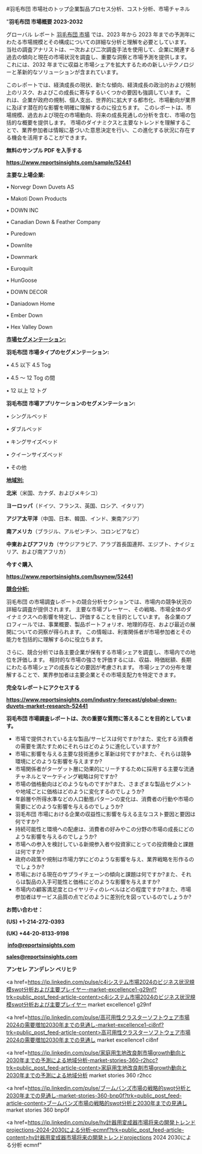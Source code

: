 #羽毛布団 市場社のトップ企業製品プロセス分析、コスト分析、市場チャネル

"<strong>羽毛布団 市場概要 2023-2032</strong>

グローバル レポート <a href=https://www.reportsinsights.com/sample/52441>羽毛布団 市場</a> では、2023 年から 2023 年までの予測年にわたる市場規模とその構成についての詳細な分析と理解を必要としています。 当社の調査アナリストは、一次および二次調査手法を使用して、企業に関連する過去の傾向と現在の市場状況を調査し、重要な洞察と市場予測を提供します。 これには、2032 年までに収益と市場シェアを拡大​​するための新しいテクノロジーと革新的なソリューションが含まれています。

このレポートでは、経済成長の現状、新たな傾向、経済成長の政治的および規制上のリスク、およびこの成長に寄与するいくつかの要因も強調しています。 これは、企業が政府の規制、個人支出、世界的に拡大する都市化、市場動向が業界に及ぼす潜在的な影響を明確に理解するのに役立ちます。 このレポートは、市場規模、過去および現在の市場動向、将来の成長見通しの分析を含む、市場の包括的な概要を提供します。 市場のダイナミクスと主要なトレンドを理解することで、業界参加者は情報に基づいた意思決定を行い、この進化する状況に存在する機会を活用することができます。

<strong><b>無料のサンプル PDF を入手する</b></strong>

<a href=https://www.reportsinsights.com/sample/52441><strong><u>https://www.reportsinsights.com/sample/52441</u></strong></a>

<strong>主要な上場企業:</strong>

• Norvegr Down Duvets AS

• Makoti Down Products

• DOWN INC

• Canadian Down & Feather Company

• Puredown

• Downlite

• Downmark

• Euroquilt

• HunGoose

• DOWN DECOR

• Daniadown Home

• Ember Down

• Hex Valley Down

<strong><u>市場セグメンテーション</u></strong><strong><u>:</u></strong>

<strong>羽毛布団 市場タイプのセグメンテーション:</strong>

• 4.5 以下 4.5 Tog

• 4.5 ～ 12 Tog の間

• 12 以上 12 トグ

<strong>羽毛布団 市場アプリケーションのセグメンテーション:</strong>

• シングルベッド

• ダブルベッド

• キングサイズベッド

• クイーンサイズベッド

• その他

<strong><u>地域別</u></strong><strong><u>:</u></strong>

<strong>北米</strong>（米国、カナダ、およびメキシコ）

<strong>ヨーロッパ</strong>（ドイツ、フランス、英国、ロシア、イタリア）

<strong>アジア太平洋</strong>（中国、日本、韓国、インド、東南アジア）

<strong>南アメリカ</strong>（ブラジル、アルゼンチン、コロンビアなど）

<strong>中東およびアフリカ</strong>（サウジアラビア、アラブ首長国連邦、エジプト、ナイジェリア、および南アフリカ）

<strong>今すぐ購入</strong>

<a href=https://www.reportsinsights.com/buynow/52441><strong><u>https://www.reportsinsights.com/buynow/52441</u></strong></a>

<strong><u>競合分析:</u></strong>

羽毛布団 の市場調査レポートの競合分析セクションでは、市場内の競争状況の詳細な調査が提供されます。 主要な市場プレーヤー、その戦略、市場全体のダイナミクスへの影響を特定し、評価することを目的としています。 各企業のプロフィールでは、事業概要、製品ポートフォリオ、地理的存在、および最近の展開についての洞察が得られます。 この情報は、利害関係者が市場参加者とその能力を包括的に理解するのに役立ちます。

さらに、競合分析では各主要企業が保有する市場シェアを調査し、市場内での地位を評価します。 相対的な市場の強さを評価するには、収益、時価総額、長期にわたる市場シェアの成長などの要因が考慮されます。 市場シェアの分布を理解することで、業界参加者は主要企業とその市場支配力を特定できます。

<strong>完全なレポートにアクセスする</strong>

<a href=https://www.reportsinsights.com/industry-forecast/global-down-duvets-market-research-52441><strong><u><b>https://www.reportsinsights.com/industry-forecast/global-down-duvets-market-research-52441</b></u></strong></a>

<strong><b>羽毛布団 市場調査レポートは、次の重要な質問に答えることを目的としています。</b></strong>
<ul>
  <li>市場で提供されている主な製品/サービスは何ですか?また、変化する消費者の需要を満たすためにそれらはどのように進化していますか?</li>
  <li>市場に影響を与える主要な技術進歩と革新は何ですか?また、それらは競争環境にどのような影響を与えますか?</li>
  <li>市場関係者がターゲット層に効果的にリーチするために採用する主要な流通チャネルとマーケティング戦略は何ですか?</li>
  <li>市場の価格動向はどのようなものですか?また、さまざまな製品セグメントや地域ごとに価格はどのように変化するのでしょうか?</li>
  <li>年齢層や所得水準などの人口動態パターンの変化は、消費者の行動や市場の需要にどのような影響を与えるのでしょうか?</li>
  <li>羽毛布団 市場における企業の収益性に影響を与える主なコスト要因と要因は何ですか?</li>
  <li>持続可能性と環境への配慮は、消費者の好みやこの分野の市場の成長にどのような影響を与えるのでしょうか?</li>
  <li>市場への参入を検討している新規参入者や投資家にとっての投資機会と課題は何ですか?</li>
  <li>政府の政策や規制は市場力学にどのような影響を与え、業界戦略を形作るのでしょうか?</li>
  <li>市場における現在のサプライチェーンの傾向と課題は何ですか?また、それらは製品の入手可能性と価格にどのような影響を与えますか?</li>
  <li>市場内の顧客満足度とロイヤリティのレベルはどの程度ですか?また、市場参加者はサービス品質の点でどのように差別化を図っているのでしょうか?</li>
</ul>
<strong>お問い合わせ：</strong>

<strong>(US) +1-214-272-0393</strong>

<strong>(UK) +44-20-8133-9198</strong>

<strong> </strong><a href=info@reportsinsights.com><strong><u>info@reportsinsights.com</u></strong></a>

<a href=sales@reportsinsights.com><strong><u>sales@reportsinsights.com</u></strong></a>

<strong>アンセレ アンデレン ベリヒテ</strong>

<a href=https://jp.linkedin.com/pulse/c4iシステム市場2024のビジネス状況規模swot分析および主要プレイヤー-market-excellence1-g29nf?trk=public_post_feed-article-content>c4iシステム市場2024のビジネス状況規模swot分析および主要プレイヤー market excellence1 g29nf</a>

<a href=https://jp.linkedin.com/pulse/高可用性クラスターソフトウェア市場2024の需要増加2030年までの見通し-market-excellence1-ci8nf?trk=public_post_feed-article-content>高可用性クラスターソフトウェア市場2024の需要増加2030年までの見通し market excellence1 ci8nf</a>

<a href=https://jp.linkedin.com/pulse/家庭用生地改良剤市場growth動向と2030年までの予測による地域分析-market-stories-360-r2hcc?trk=public_post_feed-article-content>家庭用生地改良剤市場growth動向と2030年までの予測による地域分析 market stories 360 r2hcc</a>

<a href=https://jp.linkedin.com/pulse/ブームバンズ市場の戦略的swot分析と2030年までの見通し-market-stories-360-bnp0f?trk=public_post_feed-article-content>ブームバンズ市場の戦略的swot分析と2030年までの見通し market stories 360 bnp0f</a>

<a href=https://jp.linkedin.com/pulse/hv計器用変成器市場将来の開発トレンドprojections-2024-2030による分析-ecmnf?trk=public_post_feed-article-content>hv計器用変成器市場将来の開発トレンドprojections 2024 2030による分析 ecmnf</a>"
